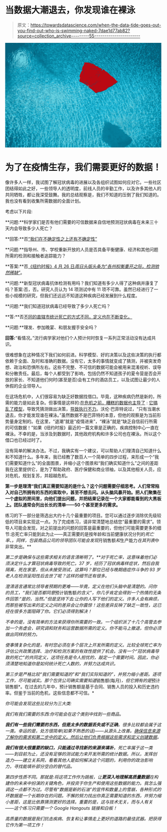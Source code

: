 # 当数据大潮退去，你发现谁在裸泳

> 原文：<https://towardsdatascience.com/when-the-data-tide-goes-out-you-find-out-who-is-swimming-naked-7dae1d77ab82?source=collection_archive---------55----------------------->

![](img/cd9f635491f72a08da4e00c49b5bf076.png)

# 为了在疫情生存，我们需要更好的数据！

像许多人一样，我试图了解冠状病毒的进展以及各组织试图如何应对它。一些社区团结得如此之好，一些领导人的透明度，前线人员的辛勤工作，以及许多其他人的共同牺牲，都让我深受鼓舞。我的总结观察是，我们不知道的压倒了我们知道的。我也没有看到收集所需数据的全面计划。

考虑以下片段:

**问题:**科学家们是否有他们需要的可信数据来自信地预测冠状病毒在未来三十天内会导致多少人死亡？

**回答:**否[“我们在不确定性之上还有不确定性”](https://www.nytimes.com/interactive/2020/04/22/upshot/coronavirus-models.html)

**问题:**指导州、市、学校重新开放的人员是否具备平衡健康、经济和其他问题所需的检测和接触者追踪能力？

**答案:**否[《纽约时报》4 月 26 日*周日头版头条为“各州权衡重开之际，检测依然稀缺”*](https://www.nytimes.com/2020/04/25/us/politics/virus-testing-shortages-states-trump.html)。

**问题:**新型冠状病毒抗体检测有用吗？我们知道有多少人得了这种病并康复了吗？答案:否，否。研究人员认为 14 项测试中有 11 项不可靠。虽然已经进行了一些小规模的研究，但我们还远远不知道这种疾病已经发展到什么程度。

**问题:**我们知道冠状病毒已经导致了多少人死亡吗？

**答:**否[不同的直辖市统计死亡的方式不同，定义也在不断变化。](https://www.nytimes.com/interactive/2020/04/22/upshot/coronavirus-models.html)

**问题:**理发、参加晚宴、和朋友握手安全吗？

**回答:**“看情况。”流行病学家对他们个人预计何时恢复一系列正常活动没有达成共识。

很难想象在这种情况下我们如何前进。科学模型、好的决策以及这些决策的执行都依赖于全面、及时和准确的数据。没有它，太多的事情就变成了猜测，并被突发奇想、政治和恐惧所左右。这些不完整、不可信的数据可能会被用来混淆视听、误导和分散责任。最后，每个人都受到了影响，包括仍然不知道孩子的夏令营是否会开放的家长、不知道他们何时(甚至是否)会有工作的酒店员工，以及试图让最少的人休假的企业领导人。

在这场危机中，人们很容易为缺乏好数据找借口。毕竟，这种疾病仍然是新的，所需的能力是如此复杂。但事情是这样的:[在危机之前，糟糕的数据也主导了](https://hbr.org/2017/09/only-3-of-companies-data-meets-basic-quality-standards) : [它搞乱了模型](https://hbr.org/2018/04/if-your-data-is-bad-your-machine-learning-tools-are-useless)，导致凭猜测做出决策，[导致执行不力](https://sloanreview.mit.edu/article/seizing-opportunity-in-data-quality/)。沃伦·巴菲特说过，“只有当潮水退去，你才能发现谁在裸泳。”虽然数据不是巴菲特的本意，但他的观察是为当前形势量身定制的。在这里，“退潮”就是“疫情进来”，“裸泳”就是“缺乏自信前行所需的可信数据！”如果《纽约时报》最近的一篇文章是正确的，疾病控制中心一直在裸泳。不幸的是，当涉及到数据时，其他政府机构和许多公司也在裸泳。所以这个借口也已经过时了。

没有简单的解决办法。不过，我确实有一个建议，可以帮助人们理清自己知道什么和不知道什么。多年来，我已经教了数百人一个简单的四步过程，来形成一个“我们需要知道什么”的全面图景，并缩小这个图景和“我们确实知道什么”之间的差距我在这里提供它，是为了帮助政府、医疗保健和商业领袖，以及其他相关人员，应对危机，规划复苏，并超越危机。

**第一步是理清“我们真正需要知道的是什么？这个问题需要仔细思考。人们常常陷入对自己所拥有的东西的索取中，甚至不想去问。从头脑风暴开始。把人们聚集在一个虚拟的房间里，向他们提出问题，并把结果记录在一个大家都能看到的大黑板上。团队通常会列出长长的清单——50 个甚至更多的需求。**

练习的下一部分是筛选出大约十几个最重要的项目。您可以通过逐步消除优先级较低的项目来实现这一点。为了完成练习，请非常清楚地总结您“最重要的需求”。领导人可能会发现，对之前提出的问题的回答是最重要的，但他们可能需要更多的细节:总死亡率只能到此为止——真正需要的是按年龄和当前健康状况分列的*死亡率*、*。同样，包装商品公司的领导团队可能会发现*月销售额*和*生产能力*在其列表*中非常突出。**

***第二步是确保与这些需求相关的语言清晰明了。**对于*死亡率*，这意味着他们必须决定什么才算冠状病毒导致的死亡。37 岁，经历了冠状病毒样症状，然后自我隔离，死在家里，但从未接受测试，这算吗？那位已经与晚期癌症作斗争的 93 岁老人在检测呈阳性后去世了呢？这样的细节还有很多。*

*澄清语言通常比领导者预期的更难——毕竟，定义在他们头脑中是清楚的。问你的员工，“我们是否都同意*预计销售额*的含义”，你几乎肯定会得到一个热情的无条件回答:“是的，当然。”但是坚持下去:让你的人写下他们的定义。许多人会有麻烦，而那些被写出来的定义之间的差异会让你震惊！这些差异反映了缺乏一致性，这已经在很多方面阻碍了你。它们必须得到解决！*

*不幸的是，没有简单的方法来获得你所需要的一致。一个组织派了十几个高管去参加一个务虚会，研究调和财务和运营数据所需的定义。你不能马上撤退，但你必须做出同样的努力。*

*使事情复杂化的是，有时您必须在多个层次上开发所需的定义。比较全球死亡率为评估公共政策选择、治疗和检测方案的有效性提供了机会。没有一个“冠状病毒导致的死亡”的共同定义，这项任务是令人担忧的，敲定一个需要时间。因此，你必须清楚地知道你是如何统计死亡人数的，并努力达成共识。*

*第三步是严格比较“我们需要知道的”和“我们实际知道的”，并努力缩小差距。逐项工作，尽可能诚实。那个包货公司确实需要知道*销售额(每月)*，但它拥有的是*预计销售额*。在过去的几年中，预计销售额是基于合同、销售人员的投入和历史违约率。但鉴于当前的危机，这些信息都不可信。*

*你可能会发现这些比较分为三大类:*

*我们有我们需要的东西:你可能会在这个类别中找到一些商品。*

***我们有一些我们需要的东西，但是太多的数据丢失或不正确**。很多比较都会属于这一类。幸运的是，处方很简单(如果不熟悉的话)——从源头上改善。[确保信息来源了解你的需求和第二步中的定义。然后让他们负责根据这些需求和定义创建数据](https://hbr.org/2020/02/to-improve-data-quality-start-at-the-source)。*

***我们有很大很重要的缺口，只能通过寻找新的来源来填补**。死亡率属于这一类——到目前为止，还没有足够的测试能力来开发所需的统计数据。所以，发挥创造力——建立关系网，看看其他人是如何解决这个问题的，利用你的政治影响力，寻找能填补部分空白的替代品。*

*第四步性质不同。那就是:将这项工作作为跳板，让**更深入地理解高质量数据**在构建你的未来中扮演的关键角色，并投资于你生产和使用这些数据的能力。我怎么强调这一点都不为过。尽管有“数据是新的石油”的宣传和数量上的雪崩，各种形式的坏数据是一个长期存在的问题。不懈的努力找出你真正需要知道的东西，并努力缩小差距，这是比依靠猜测更好的选择。重要的是，这与技术无关，而与人有关——这个练习只需要一个 Google Hangouts 链接和白板！*

*高质量的数据是我们抗击疾病、恢复和让事情走上更好的道路的最佳武器。把获得它作为第一项工作！*
